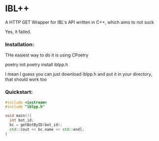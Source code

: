 # IBL++
A HTTP GET Wrapper for IBL's API written in C++, which aims to not suck


Yes, it failed.
### Installation:

THe easiest way to do it is using CPoetry

  poetry init
  poetry install iblpp.h

I mean I guess you can just download iblpp.h and put it in your directory, that should work too
### Quickstart:

```c++
#include <iostream>
#include "iblpp.h"

void main(){
  int bot_id;
  bc = getBotByID(bot_id);
  std::cout << bc.name << std::endl;
}
```
